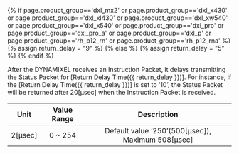 {% if page.product_group=='dxl_mx2' or page.product_group=='dxl_x430' or page.product_group=='dxl_xl430' or page.product_group=='dxl_xw540' or page.product_group=='dxl_x540' or page.product_group=='dxl_pro' or page.product_group=='dxl_pro_a' or page.product_group=='dxl_p' or page.product_group=='rh_p12_rn' or page.product_group=='rh_p12_rna' %}
{% assign return_delay = "9" %}
{% else %}
{% assign return_delay = "5" %}
{% endif %}

After the DYNAMIXEL receives an Instruction Packet, it delays transmitting the Status Packet for [Return Delay Time({{ return_delay }})]. 
For instance, if the [Return Delay Time({{ return_delay }})] is set to ‘10’, the Status Packet will be returned after 20[μsec] when the Instruction Packet is received.

|Unit| Value Range    | Description     |
| :------------: | :------------: | :------------: |
| 2[μsec] | 0 ~ 254 | Default value ‘250’(500[μsec]), Maximum 508[μsec] |
